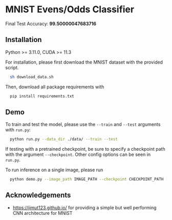 
# MNIST Evens/Odds Classifier

Final Test Accuracy: **99.50000047683716**

## Installation

Python >= 3.11.0, CUDA >= 11.3

For installation, please first download the MNIST dataset with the provided script.

```bash
  sh download_data.sh
```

Then, download all package requirements with 

```bash
  pip install requirements.txt
```




## Demo

To train and test the model, please use the `--train` and `--test` arguments with `run.py`: 

```bash
  python run.py --data_dir ./data/ --train --test
```

If testing with a pretrained checkpoint, be sure to specify a checkpoint path with the argument `--checkpoint`. Other config options can be seen in `run.py`. 

To run inference on a single image, please run 

```bash
  python demo.py --image_path IMAGE_PATH --checkpoint CHECKPOINT_PATH --data_dir ./data/
```


## Acknowledgements

 - https://jimut123.github.io/ for providing a simple but well performing CNN architecture for MNIST
